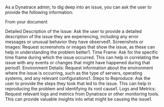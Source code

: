 As a Dynatrace admin, to dig deep into an issue, you can ask the user to provide the following information:

From your document

Detailed Description of the Issue: Ask the user to provide a detailed description of the issue they are experiencing, including any error messages or unusual behavior they have observed1.
Screenshots or Images: Request screenshots or images that show the issue, as these can help in understanding the problem better1.
Time Frame: Ask for the specific time frame during which the issue occurred. This can help in correlating the issue with any events or changes that might have happened during that period1.
Environment Details: Request information about the environment where the issue is occurring, such as the type of servers, operating systems, and any relevant configurations1.
Steps to Reproduce: Ask the user to provide the steps they took that led to the issue. This can help in reproducing the problem and identifying its root cause1.
Logs and Metrics: Request relevant logs and metrics from Dynatrace or other monitoring tools. This can provide valuable insights into what might be causing the issue1.
